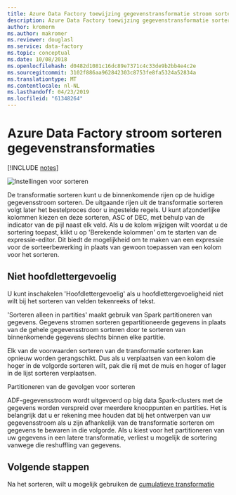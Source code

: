 ```yaml
---
title: Azure Data Factory toewijzing gegevenstransformatie stroom sorteren
description: Azure Data Factory toewijzing gegevenstransformatie sorteren
author: kromerm
ms.author: makromer
ms.reviewer: douglasl
ms.service: data-factory
ms.topic: conceptual
ms.date: 10/08/2018
ms.openlocfilehash: d0482d1081c16dc89e7371c4c33de9b2bb4e4c2e
ms.sourcegitcommit: 3102f886aa962842303c8753fe8fa5324a52834a
ms.translationtype: MT
ms.contentlocale: nl-NL
ms.lasthandoff: 04/23/2019
ms.locfileid: "61348264"
---
```

# <a name="azure-data-factory-data-flow-sort-transformations"></a>Azure Data Factory stroom sorteren gegevenstransformaties

[!INCLUDE [notes](../../includes/data-factory-data-flow-preview.md)]

![Instellingen voor sorteren](media/data-flow/sort.png "sorteren")

De transformatie sorteren kunt u de binnenkomende rijen op de huidige gegevensstroom sorteren. De uitgaande rijen uit de transformatie sorteren volgt later het bestelproces door u ingestelde regels. U kunt afzonderlijke kolommen kiezen en deze sorteren, ASC of DEC, met behulp van de indicator van de pijl naast elk veld. Als u de kolom wijzigen wilt voordat u de sortering toepast, klikt u op 'Berekende kolommen' om te starten van de expressie-editor. Dit biedt de mogelijkheid om te maken van een expressie voor de sorteerbewerking in plaats van gewoon toepassen van een kolom voor het sorteren.

## <a name="case-insensitive"></a>Niet hoofdlettergevoelig
U kunt inschakelen 'Hoofdlettergevoelig' als u hoofdlettergevoeligheid niet wilt bij het sorteren van velden tekenreeks of tekst.

'Sorteren alleen in partities' maakt gebruik van Spark partitioneren van gegevens. Gegevens stromen sorteren gepartitioneerde gegevens in plaats van de gehele gegevensstroom sorteren door te sorteren van binnenkomende gegevens slechts binnen elke partitie.

Elk van de voorwaarden sorteren van de transformatie sorteren kan opnieuw worden gerangschikt. Dus als u verplaatsen van een kolom die hoger in de volgorde sorteren wilt, pak die rij met de muis en hoger of lager in de lijst sorteren verplaatsen.

Partitioneren van de gevolgen voor sorteren

ADF-gegevensstroom wordt uitgevoerd op big data Spark-clusters met de gegevens worden verspreid over meerdere knooppunten en partities. Het is belangrijk dat u er rekening mee houden dat bij het ontwerpen van uw gegevensstroom als u zijn afhankelijk van de transformatie sorteren om gegevens te bewaren in die volgorde. Als u kiest voor het partitioneren van uw gegevens in een latere transformatie, verliest u mogelijk de sortering vanwege die reshuffling van gegevens.

## <a name="next-steps"></a>Volgende stappen

Na het sorteren, wilt u mogelijk gebruiken de [cumulatieve transformatie](data-flow-aggregate.md)
